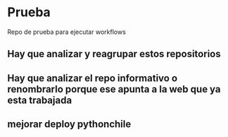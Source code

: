 # Prueba
Repo de prueba para ejecutar workflows

## Hay que analizar y reagrupar estos repositorios

## Hay que analizar el repo informativo o renombrarlo porque ese apunta a la web que ya esta trabajada

## mejorar deploy pythonchile
